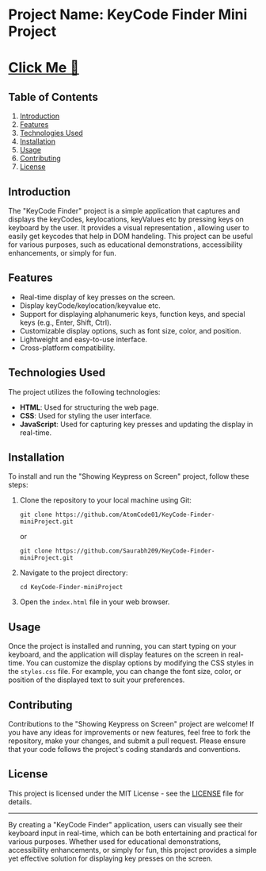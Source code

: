 # Project Name: KeyCode Finder Mini Project
# <a href="https://saurabh209.github.io/KeyCode-Finder-miniProject/">Click Me 🥹 </a>
## Table of Contents

1. [Introduction](#introduction)
2. [Features](#features)
3. [Technologies Used](#technologies-used)
4. [Installation](#installation)
5. [Usage](#usage)
6. [Contributing](#contributing)
7. [License](#license)

## Introduction

The "KeyCode Finder" project is a simple application that captures and displays the keyCodes, keylocations, keyValues etc by pressing keys on keyboard by the user. It provides a visual representation , allowing user to easily get keycodes that help in DOM handeling. This project can be useful for various purposes, such as educational demonstrations, accessibility enhancements, or simply for fun.

## Features

- Real-time display of key presses on the screen.
- Display keyCode/keylocation/keyvalue etc.
- Support for displaying alphanumeric keys, function keys, and special keys (e.g., Enter, Shift, Ctrl).
- Customizable display options, such as font size, color, and position.
- Lightweight and easy-to-use interface.
- Cross-platform compatibility.

## Technologies Used

The project utilizes the following technologies:

- **HTML**: Used for structuring the web page.
- **CSS**: Used for styling the user interface.
- **JavaScript**: Used for capturing key presses and updating the display in real-time.

## Installation

To install and run the "Showing Keypress on Screen" project, follow these steps:

1. Clone the repository to your local machine using Git:

    ```
    git clone https://github.com/AtomCode01/KeyCode-Finder-miniProject.git
    ```
    or 
    ```
    git clone https://github.com/Saurabh209/KeyCode-Finder-miniProject.git
    ```

2. Navigate to the project directory:

    ```
    cd KeyCode-Finder-miniProject
    ```

3. Open the `index.html` file in your web browser.

## Usage

Once the project is installed and running, you can start typing on your keyboard, and the application will display features on the screen in real-time. You can customize the display options by modifying the CSS styles in the `styles.css` file. For example, you can change the font size, color, or position of the displayed text to suit your preferences.

## Contributing

Contributions to the "Showing Keypress on Screen" project are welcome! If you have any ideas for improvements or new features, feel free to fork the repository, make your changes, and submit a pull request. Please ensure that your code follows the project's coding standards and conventions.

## License

This project is licensed under the MIT License - see the [LICENSE](LICENSE) file for details.

---

By creating a "KeyCode Finder" application, users can visually see their keyboard input in real-time, which can be both entertaining and practical for various purposes. Whether used for educational demonstrations, accessibility enhancements, or simply for fun, this project provides a simple yet effective solution for displaying key presses on the screen.
